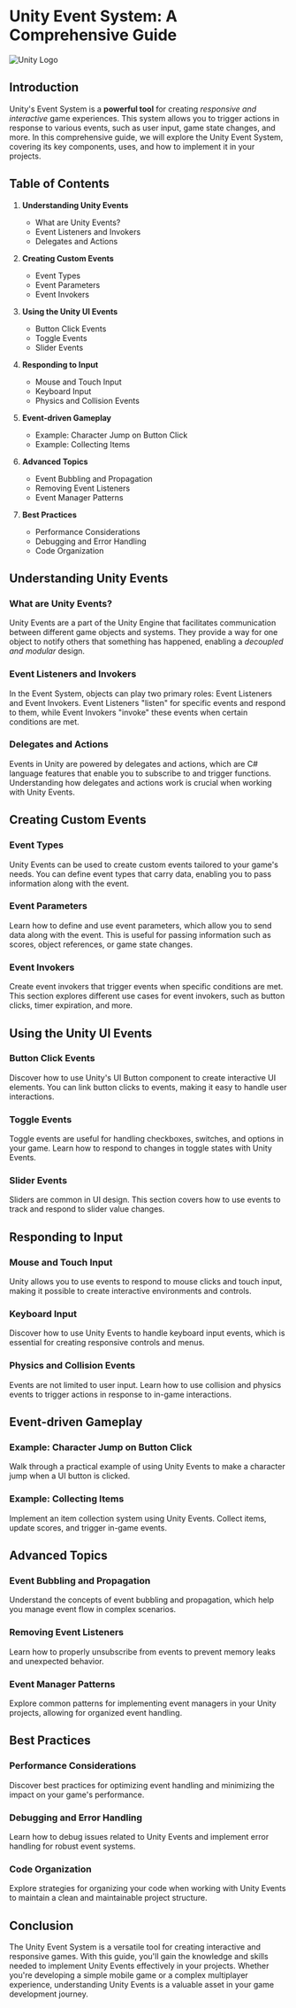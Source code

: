 # Unity Event System: A Comprehensive Guide

![Unity Logo](https://i.snag.gy/UHfE7.jpg)

## Introduction

Unity's Event System is a **powerful tool** for creating _responsive and interactive_ game experiences. This system allows you to trigger actions in response to various events, such as user input, game state changes, and more. In this comprehensive guide, we will explore the Unity Event System, covering its key components, uses, and how to implement it in your projects.

## Table of Contents

1. **Understanding Unity Events**
   - What are Unity Events?
   - Event Listeners and Invokers
   - Delegates and Actions

2. **Creating Custom Events**
   - Event Types
   - Event Parameters
   - Event Invokers

3. **Using the Unity UI Events**
   - Button Click Events
   - Toggle Events
   - Slider Events

4. **Responding to Input**
   - Mouse and Touch Input
   - Keyboard Input
   - Physics and Collision Events

5. **Event-driven Gameplay**
   - Example: Character Jump on Button Click
   - Example: Collecting Items

6. **Advanced Topics**
   - Event Bubbling and Propagation
   - Removing Event Listeners
   - Event Manager Patterns

7. **Best Practices**
   - Performance Considerations
   - Debugging and Error Handling
   - Code Organization

## Understanding Unity Events

### What are Unity Events?

Unity Events are a part of the Unity Engine that facilitates communication between different game objects and systems. They provide a way for one object to notify others that something has happened, enabling a _decoupled and modular_ design.

### Event Listeners and Invokers

In the Event System, objects can play two primary roles: Event Listeners and Event Invokers. Event Listeners "listen" for specific events and respond to them, while Event Invokers "invoke" these events when certain conditions are met.

### Delegates and Actions

Events in Unity are powered by delegates and actions, which are C# language features that enable you to subscribe to and trigger functions. Understanding how delegates and actions work is crucial when working with Unity Events.

## Creating Custom Events

### Event Types

Unity Events can be used to create custom events tailored to your game's needs. You can define event types that carry data, enabling you to pass information along with the event.

### Event Parameters

Learn how to define and use event parameters, which allow you to send data along with the event. This is useful for passing information such as scores, object references, or game state changes.

### Event Invokers

Create event invokers that trigger events when specific conditions are met. This section explores different use cases for event invokers, such as button clicks, timer expiration, and more.

## Using the Unity UI Events

### Button Click Events

Discover how to use Unity's UI Button component to create interactive UI elements. You can link button clicks to events, making it easy to handle user interactions.

### Toggle Events

Toggle events are useful for handling checkboxes, switches, and options in your game. Learn how to respond to changes in toggle states with Unity Events.

### Slider Events

Sliders are common in UI design. This section covers how to use events to track and respond to slider value changes.

## Responding to Input

### Mouse and Touch Input

Unity allows you to use events to respond to mouse clicks and touch input, making it possible to create interactive environments and controls.

### Keyboard Input

Discover how to use Unity Events to handle keyboard input events, which is essential for creating responsive controls and menus.

### Physics and Collision Events

Events are not limited to user input. Learn how to use collision and physics events to trigger actions in response to in-game interactions.

## Event-driven Gameplay

### Example: Character Jump on Button Click

Walk through a practical example of using Unity Events to make a character jump when a UI button is clicked.

### Example: Collecting Items

Implement an item collection system using Unity Events. Collect items, update scores, and trigger in-game events.

## Advanced Topics

### Event Bubbling and Propagation

Understand the concepts of event bubbling and propagation, which help you manage event flow in complex scenarios.

### Removing Event Listeners

Learn how to properly unsubscribe from events to prevent memory leaks and unexpected behavior.

### Event Manager Patterns

Explore common patterns for implementing event managers in your Unity projects, allowing for organized event handling.

## Best Practices

### Performance Considerations

Discover best practices for optimizing event handling and minimizing the impact on your game's performance.

### Debugging and Error Handling

Learn how to debug issues related to Unity Events and implement error handling for robust event systems.

### Code Organization

Explore strategies for organizing your code when working with Unity Events to maintain a clean and maintainable project structure.

## Conclusion

The Unity Event System is a versatile tool for creating interactive and responsive games. With this guide, you'll gain the knowledge and skills needed to implement Unity Events effectively in your projects. Whether you're developing a simple mobile game or a complex multiplayer experience, understanding Unity Events is a valuable asset in your game development journey.
